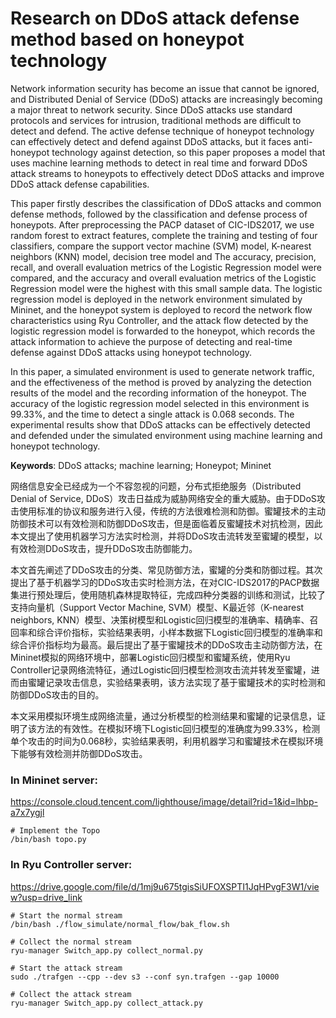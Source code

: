 # Research on DDoS attack defense method based on honeypot technology
Network information security has become an issue that cannot be ignored, and Distributed Denial of Service (DDoS) attacks are increasingly becoming a major threat to network security. Since DDoS attacks use standard protocols and services for intrusion, traditional methods are difficult to detect and defend. The active defense technique of honeypot technology can effectively detect and defend against DDoS attacks, but it faces anti-honeypot technology against detection, so this paper proposes a model that uses machine learning methods to detect in real time and forward DDoS attack streams to honeypots to effectively detect DDoS attacks and improve DDoS attack defense capabilities.

This paper firstly describes the classification of DDoS attacks and common defense methods, followed by the classification and defense process of honeypots. After preprocessing the PACP dataset of CIC-IDS2017, we use random forest to extract features, complete the training and testing of four classifiers, compare the support vector machine (SVM) model, K-nearest neighbors (KNN) model, decision tree model and The accuracy, precision, recall, and overall evaluation metrics of the Logistic Regression model were compared, and the accuracy and overall evaluation metrics of the Logistic Regression model were the highest with this small sample data. The logistic regression model is deployed in the network environment simulated by Mininet, and the honeypot system is deployed to record the network flow characteristics using Ryu Controller, and the attack flow detected by the logistic regression model is forwarded to the honeypot, which records the attack information to achieve the purpose of detecting and real-time defense against DDoS attacks using honeypot technology.

In this paper, a simulated environment is used to generate network traffic, and the effectiveness of the method is proved by analyzing the detection results of the model and the recording information of the honeypot. The accuracy of the logistic regression model selected in this environment is 99.33%, and the time to detect a single attack is 0.068 seconds. The experimental results show that DDoS attacks can be effectively detected and defended under the simulated environment using machine learning and honeypot technology.

__Keywords__: DDoS attacks; machine learning; Honeypot; Mininet


网络信息安全已经成为一个不容忽视的问题，分布式拒绝服务（Distributed Denial of Service, DDoS）攻击日益成为威胁网络安全的重大威胁。由于DDoS攻击使用标准的协议和服务进行入侵，传统的方法很难检测和防御。蜜罐技术的主动防御技术可以有效检测和防御DDoS攻击，但是面临着反蜜罐技术对抗检测，因此本文提出了使用机器学习方法实时检测，并将DDoS攻击流转发至蜜罐的模型，以有效检测DDoS攻击，提升DDoS攻击防御能力。

本文首先阐述了DDoS攻击的分类、常见防御方法，蜜罐的分类和防御过程。其次提出了基于机器学习的DDoS攻击实时检测方法，在对CIC-IDS2017的PACP数据集进行预处理后，使用随机森林提取特征，完成四种分类器的训练和测试，比较了支持向量机（Support Vector Machine, SVM）模型、K最近邻（K-nearest neighbors, KNN）模型、决策树模型和Logistic回归模型的准确率、精确率、召回率和综合评价指标，实验结果表明，小样本数据下Logistic回归模型的准确率和综合评价指标均为最高。最后提出了基于蜜罐技术的DDoS攻击主动防御方法，在Mininet模拟的网络环境中，部署Logistic回归模型和蜜罐系统，使用Ryu Controller记录网络流特征，通过Logistic回归模型检测攻击流并转发至蜜罐，进而由蜜罐记录攻击信息，实验结果表明，该方法实现了基于蜜罐技术的实时检测和防御DDoS攻击的目的。

本文采用模拟环境生成网络流量，通过分析模型的检测结果和蜜罐的记录信息，证明了该方法的有效性。在模拟环境下Logistic回归模型的准确度为99.33%，检测单个攻击的时间为0.068秒，实验结果表明，利用机器学习和蜜罐技术在模拟环境下能够有效检测并防御DDoS攻击。

### In Mininet server:
https://console.cloud.tencent.com/lighthouse/image/detail?rid=1&id=lhbp-a7x7ygjl
``` shell
# Implement the Topo
/bin/bash topo.py
```

### In Ryu Controller server:
https://drive.google.com/file/d/1mj9u675tgisSiUFOXSPTI1JqHPvgF3W1/view?usp=drive_link
```shell
# Start the normal stream
/bin/bash ./flow_simulate/normal_flow/bak_flow.sh
```

```shell
# Collect the normal stream
ryu-manager Switch_app.py collect_normal.py
```

```shell
# Start the attack stream
sudo ./trafgen --cpp --dev s3 --conf syn.trafgen --gap 10000
```

```shell
# Collect the attack stream
ryu-manager Switch_app.py collect_attack.py
```


